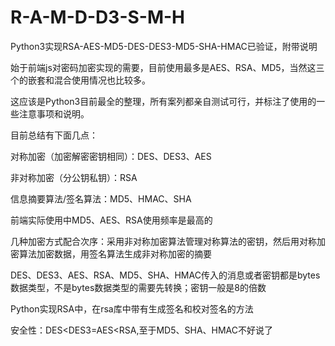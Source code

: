 # R-A-M-D-D3-S-M-H
Python3实现RSA-AES-MD5-DES-DES3-MD5-SHA-HMAC已验证，附带说明

始于前端js对密码加密实现的需要，目前使用最多是AES、RSA、MD5，当然这三个的嵌套和混合使用情况也比较多。

这应该是Python3目前最全的整理，所有案列都亲自测试可行，并标注了使用的一些注意事项和说明。

目前总结有下面几点：

对称加密（加密解密密钥相同）：DES、DES3、AES

非对称加密（分公钥私钥）：RSA

信息摘要算法/签名算法：MD5、HMAC、SHA

前端实际使用中MD5、AES、RSA使用频率是最高的

几种加密方式配合次序：采用非对称加密算法管理对称算法的密钥，然后用对称加密算法加密数据，用签名算法生成非对称加密的摘要

DES、DES3、AES、RSA、MD5、SHA、HMAC传入的消息或者密钥都是bytes数据类型，不是bytes数据类型的需要先转换；密钥一般是8的倍数

Python实现RSA中，在rsa库中带有生成签名和校对签名的方法

安全性：DES<DES3=AES<RSA,至于MD5、SHA、HMAC不好说了
